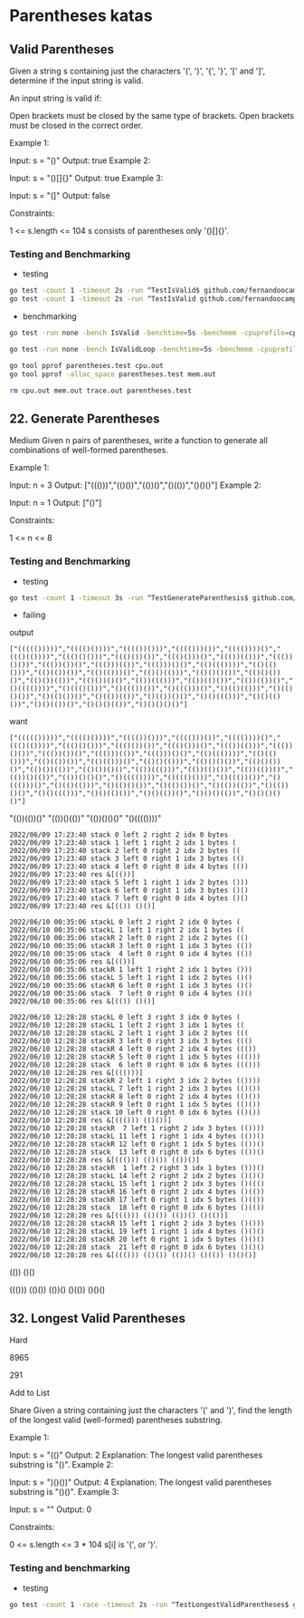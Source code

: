 # Parentheses katas

## Valid Parentheses

Given a string s containing just the characters '(', ')', '{', '}', '[' and ']', determine if the input string is valid.

An input string is valid if:

Open brackets must be closed by the same type of brackets.
Open brackets must be closed in the correct order.
 

Example 1:

Input: s = "()"
Output: true
Example 2:

Input: s = "()[]{}"
Output: true
Example 3:

Input: s = "(]"
Output: false
 

Constraints:

1 <= s.length <= 104
s consists of parentheses only '()[]{}'.

### Testing and Benchmarking

* testing

```sh
go test -count 1 -timeout 2s -run ^TestIsValid$ github.com/fernandoocampo/justforfun/parentheses
go test -count 1 -timeout 2s -run ^TestIsValid github.com/fernandoocampo/justforfun/parentheses
```

* benchmarking

```sh
go test -run none -bench IsValid -benchtime=5s -benchmem -cpuprofile=cpu.out -memprofile=mem.out -trace=trace.out github.com/fernandoocampo/justforfun/parentheses

go test -run none -bench IsValidLoop -benchtime=5s -benchmem -cpuprofile=cpu.out -memprofile=mem.out -trace=trace.out github.com/fernandoocampo/justforfun/parentheses

go tool pprof parentheses.test cpu.out
go tool pprof -alloc_space parentheses.test mem.out

rm cpu.out mem.out trace.out parentheses.test
```

## 22. Generate Parentheses
Medium
Given n pairs of parentheses, write a function to generate all combinations of well-formed parentheses.

Example 1:

Input: n = 3
Output: ["((()))","(()())","(())()","()(())","()()()"]
Example 2:

Input: n = 1
Output: ["()"]

Constraints:

1 <= n <= 8

### Testing and Benchmarking

* testing

```sh
go test -count 1 -timeout 3s -run ^TestGenerateParenthesis$ github.com/fernandoocampo/justforfun/parentheses
```

* failing

output
```log
["((((()))))","(((()())))","(((())()))","(((()))())","(((())))()","((()(())))","((()()()))","((()())())","((()()))()","((())(()))","((())()())","((())())()","((()))(())","((()))()()","(()((())))","(()(()()))","(()(())())","(()(()))()","(()()(()))","(()()()())","(()()())()","(()())(())","(()())()()","(())((()))","(())(()())","(())(())()","()(((())))","()((()()))","()((())())","()((()))()","()(()(()))","()(()()())","()(()())()","()(())(())","()(())()()","()()((()))","()()(()())","()()(())()","()()()(())","()()()()()"]
```

want
```log
["((((()))))","(((()())))","(((())()))","(((()))())","(((())))()","((()(())))","((()()()))","((()())())","((()()))()","((())(()))","((())()())","((())())()","((()))(())","((()))()()","(()((())))","(()(()()))","(()(())())","(()(()))()","(()()(()))","(()()()())","(()()())()","(()())(())","(()())()()","(())((()))","(())(()())","(())(())()","(())()(())","(())()()()","()(((())))","()((()()))","()((())())","()((()))()","()(()(()))","()(()()())","()(()())()","()(())(())","()(())()()","()()((()))","()()(()())","()()(())()","()()()(())","()()()()()"]
```

"(())(())()"
"(())()(())"
"(())()()()"
"()(((())))"

```log
2022/06/09 17:23:40 stack 0 left 2 right 2 idx 0 bytes 
2022/06/09 17:23:40 stack 1 left 1 right 2 idx 1 bytes (
2022/06/09 17:23:40 stack 2 left 0 right 2 idx 2 bytes ((
2022/06/09 17:23:40 stack 3 left 0 right 1 idx 3 bytes (()
2022/06/09 17:23:40 stack 4 left 0 right 0 idx 4 bytes (())
2022/06/09 17:23:40 res &[(())]
2022/06/09 17:23:40 stack 5 left 1 right 1 idx 2 bytes ()))
2022/06/09 17:23:40 stack 6 left 0 right 1 idx 3 bytes ()()
2022/06/09 17:23:40 stack 7 left 0 right 0 idx 4 bytes ()()
2022/06/09 17:23:40 res &[(()) ()()]
```

```log
2022/06/10 00:35:06 stackL 0 left 2 right 2 idx 0 bytes (
2022/06/10 00:35:06 stackL 1 left 1 right 2 idx 1 bytes ((
2022/06/10 00:35:06 stackR 2 left 0 right 2 idx 2 bytes (()
2022/06/10 00:35:06 stackR 3 left 0 right 1 idx 3 bytes (())
2022/06/10 00:35:06 stack  4 left 0 right 0 idx 4 bytes (())
2022/06/10 00:35:06 res &[(())]
2022/06/10 00:35:06 stackR 1 left 1 right 2 idx 1 bytes ()))
2022/06/10 00:35:06 stackL 5 left 1 right 1 idx 2 bytes ()()
2022/06/10 00:35:06 stackR 6 left 0 right 1 idx 3 bytes ()()
2022/06/10 00:35:06 stack  7 left 0 right 0 idx 4 bytes ()()
2022/06/10 00:35:06 res &[(()) ()()]
```

```log
2022/06/10 12:28:28 stackL 0 left 3 right 3 idx 0 bytes (
2022/06/10 12:28:28 stackL 1 left 2 right 3 idx 1 bytes ((
2022/06/10 12:28:28 stackL 2 left 1 right 3 idx 2 bytes (((
2022/06/10 12:28:28 stackR 3 left 0 right 3 idx 3 bytes ((()
2022/06/10 12:28:28 stackR 4 left 0 right 2 idx 4 bytes ((())
2022/06/10 12:28:28 stackR 5 left 0 right 1 idx 5 bytes ((()))
2022/06/10 12:28:28 stack  6 left 0 right 0 idx 6 bytes ((()))
2022/06/10 12:28:28 res &[((()))]
2022/06/10 12:28:28 stackR 2 left 1 right 3 idx 2 bytes (())))
2022/06/10 12:28:28 stackL 7 left 1 right 2 idx 3 bytes (()())
2022/06/10 12:28:28 stackR 8 left 0 right 2 idx 4 bytes (()())
2022/06/10 12:28:28 stackR 9 left 0 right 1 idx 5 bytes (()())
2022/06/10 12:28:28 stack 10 left 0 right 0 idx 6 bytes (()())
2022/06/10 12:28:28 res &[((())) (()())]
2022/06/10 12:28:28 stackR  7 left 1 right 2 idx 3 bytes (())))
2022/06/10 12:28:28 stackL 11 left 1 right 1 idx 4 bytes (())()
2022/06/10 12:28:28 stackR 12 left 0 right 1 idx 5 bytes (())()
2022/06/10 12:28:28 stack  13 left 0 right 0 idx 6 bytes (())()
2022/06/10 12:28:28 res &[((())) (()()) (())()]
2022/06/10 12:28:28 stackR  1 left 2 right 3 idx 1 bytes ()))()
2022/06/10 12:28:28 stackL 14 left 2 right 2 idx 2 bytes ()()()
2022/06/10 12:28:28 stackL 15 left 1 right 2 idx 3 bytes ()((()
2022/06/10 12:28:28 stackR 16 left 0 right 2 idx 4 bytes ()(())
2022/06/10 12:28:28 stackR 17 left 0 right 1 idx 5 bytes ()(())
2022/06/10 12:28:28 stack  18 left 0 right 0 idx 6 bytes ()(())
2022/06/10 12:28:28 res &[((())) (()()) (())() ()(())]
2022/06/10 12:28:28 stackR 15 left 1 right 2 idx 3 bytes ()()))
2022/06/10 12:28:28 stackL 19 left 1 right 1 idx 4 bytes ()()()
2022/06/10 12:28:28 stackR 20 left 0 right 1 idx 5 bytes ()()()
2022/06/10 12:28:28 stack  21 left 0 right 0 idx 6 bytes ()()()
2022/06/10 12:28:28 res &[((())) (()()) (())() ()(()) ()()()]
```

(())
()()

((()))
(()())
(())()
()(())
()()()


## 32. Longest Valid Parentheses
Hard

8965

291

Add to List

Share
Given a string containing just the characters '(' and ')', find the length of the longest valid (well-formed) parentheses substring.

 

Example 1:

Input: s = "(()"
Output: 2
Explanation: The longest valid parentheses substring is "()".
Example 2:

Input: s = ")()())"
Output: 4
Explanation: The longest valid parentheses substring is "()()".
Example 3:

Input: s = ""
Output: 0
 

Constraints:

0 <= s.length <= 3 * 104
s[i] is '(', or ')'.

### Testing and benchmarking

* testing

```sh
go test -count 1 -race -timeout 2s -run ^TestLongestValidParentheses$ github.com/fernandoocampo/justforfun/parentheses
```